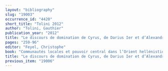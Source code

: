 ```yaml
---
layout: "bibliography"
slug: "19003"
occurrence_id: "4420"
short_title: "Tolini 2012"
author: "Tolini, Gauthier"
publication_year: "2012"
title: "Le discours de domination de Cyrus, de Darius Ier et d’Alexandre le Grand sur la Babylonie (539-323)"
pages: "259-96"
editor: "Feyel, Christophe"
book: "Communautés locales et pouvoir central dans l’Orient hellénistique et romain, Études Anciennes 47 (Nancy)"
title: "Le discours de domination de Cyrus, de Darius Ier et d’Alexandre le Grand sur la Babylonie (539-323)"
previous_item: "19006"
---
```

